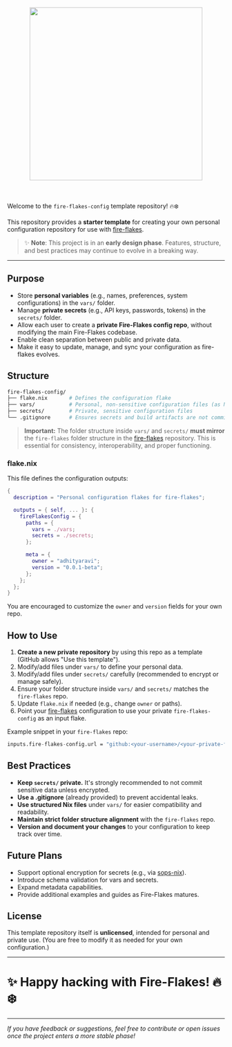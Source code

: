 <h1 align="center">
  <img src="https://github.com/user-attachments/assets/9400b5d0-0c96-427c-a438-c81f526e8f95" width="400">
</h1><br>


Welcome to the `fire-flakes-config` template repository! 🔥❄️

This repository provides a **starter template** for creating your own personal configuration repository for use with [fire-flakes](https://github.com/adhityaravi/fire-flakes).

> ✨ **Note**: This project is in an **early design phase**. Features, structure, and best practices may continue to evolve in a breaking way.

---

## Purpose

- Store **personal variables** (e.g., names, preferences, system configurations) in the `vars/` folder.
- Manage **private secrets** (e.g., API keys, passwords, tokens) in the `secrets/` folder.
- Allow each user to create a **private Fire-Flakes config repo**, without modifying the main Fire-Flakes codebase.
- Enable clean separation between public and private data.
- Make it easy to update, manage, and sync your configuration as fire-flakes evolves.

## Structure

```bash
fire-flakes-config/
├── flake.nix       # Defines the configuration flake
├── vars/           # Personal, non-sensitive configuration files (as Nix files)
├── secrets/        # Private, sensitive configuration files
└── .gitignore      # Ensures secrets and build artifacts are not committed
```

> **Important:** The folder structure inside `vars/` and `secrets/` **must mirror** the `fire-flakes` folder structure in the [fire-flakes](https://github.com/adhityaravi/fire-flakes) repository. This is essential for consistency, interoperability, and proper functioning.

### flake.nix

This file defines the configuration outputs:

```nix
{
  description = "Personal configuration flakes for fire-flakes";

  outputs = { self, ... }: {
    fireFlakesConfig = {
      paths = {
        vars = ./vars;
        secrets = ./secrets;
      };

      meta = {
        owner = "adhityaravi";
        version = "0.0.1-beta";
      };
    };
  };
}
```

You are encouraged to customize the `owner` and `version` fields for your own repo.

## How to Use

1. **Create a new private repository** by using this repo as a template (GitHub allows "Use this template").
2. Modify/add files under `vars/` to define your personal data.
3. Modify/add files under `secrets/` carefully (recommended to encrypt or manage safely).
4. Ensure your folder structure inside `vars/` and `secrets/` matches the `fire-flakes` repo.
5. Update `flake.nix` if needed (e.g., change `owner` or paths).
6. Point your [fire-flakes](https://github.com/adhityaravi/fire-flakes) configuration to use your private `fire-flakes-config` as an input flake.

Example snippet in your `fire-flakes` repo:

```nix
inputs.fire-flakes-config.url = "github:<your-username>/<your-private-fire-flakes-config>";
```

## Best Practices

- **Keep `secrets/` private.** It's strongly recommended to not commit sensitive data unless encrypted.
- **Use a .gitignore** (already provided) to prevent accidental leaks.
- **Use structured Nix files** under `vars/` for easier compatibility and readability.
- **Maintain strict folder structure alignment** with the `fire-flakes` repo.
- **Version and document your changes** to your configuration to keep track over time.

## Future Plans

- Support optional encryption for secrets (e.g., via [sops-nix](https://github.com/Mic92/sops-nix)).
- Introduce schema validation for vars and secrets.
- Expand metadata capabilities.
- Provide additional examples and guides as Fire-Flakes matures.

## License

This template repository itself is **unlicensed**, intended for personal and private use.
(You are free to modify it as needed for your own configuration.)

---

# ✨ Happy hacking with Fire-Flakes! 🔥❄️

---

_If you have feedback or suggestions, feel free to contribute or open issues once the project enters a more stable phase!_

